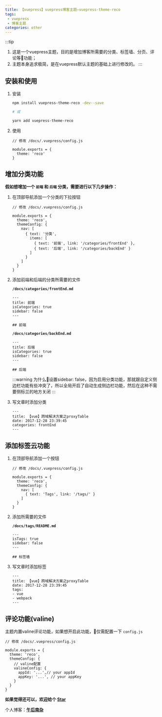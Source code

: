 ```yaml
---
title: 【vuepress】vuepress博客主题—vuepress-theme-reco
tags:
 - vuepress
 - 博客主题
categories: other
---
```


:::tip
1. 这是一个vuepress主题，目的是增加博客所需要的分类、标签墙、分页、评论等功能；<br>
2. 主题本身追求极简，是在vuepress默认主题的基础上进行修改的。
:::

<!-- more -->

## 安装和使用

1. 安装

    ```bash
    npm install vuepress-theme-reco -dev--save

    # 或

    yarn add vuepress-theme-reco
    ```
2. 使用

    ```javscript
    // 修改 /docs/.vuepress/config.js

    module.exports = {
      theme: 'reco'
    }  
    ```
## 增加分类功能

**假如想增加一个 `前端` 和 `后端` 分类，需要进行以下几步操作：**

1. 在顶部导航添加一个分类的下拉按钮
    
    ```javscript
    // 修改 /docs/.vuepress/config.js

    module.exports = {
      theme: 'reco',
      themeConfig: {
        nav: [
          { text: '分类', 
            items: [
              { text: '前端', link: '/categories/frontEnd' },
              { text: '后端', link: '/categories/backEnd' }
            ]
          }
        ]
      }  
    }  
    ```

2. 添加前端和后端的分类所需要的文件

    **`/docs/categories/frontEnd.md`**

    ```
    --- 
    title: 前端  
    isCategories: true  
    sidebar: false  
    ---

    ## 前端
    ```

    **`/docs/categories/backEnd.md`**

    ```
    ---
    title: 后端
    isCategories: true
    sidebar: false
    ---

    ## 后端
    ```

    :::warning
    为什么设置sidebar: false，因为启用分类功能，那就跟自定义侧边栏功能有些冲突了，所以全局开启了自动生成侧边栏功能，然后在这种不需要侧标兰的地方关闭
    :::

3. 写文章时添加分类 
   
    ```
    ---
    title: 【vue】跨域解决方案之proxyTable  
    date: 2017-12-28 23:39:45
    categories: frontEnd
    ---
    ```
    
## 添加标签云功能

1. 在顶部导航添加一个按钮
    
    ```javscript
    // 修改 /docs/.vuepress/config.js

    module.exports = {
      theme: 'reco',
      themeConfig: {
        nav: [
          { text: 'Tags', link: '/tags/' }
        ]
      }    
    }  
    ```

2. 添加所需要的文件

    **`/docs/tags/README.md`**

    ```
    ---
    isTags: true
    sidebar: false
    ---

    ## 标签墙
    ```

3. 写文章时添加标签
   
    ```
    ---
    title: 【vue】跨域解决方案之proxyTable  
    date: 2017-12-28 23:39:45  
    tags:
    - vue
    - webpack
    ---
    ```

## 评论功能(valine)

主题内置valine评论功能，如果想开启此功能，仅需配置一下 `config.js`

```javscript
// 修改 /docs/.vuepress/config.js

module.exports = {
  theme: 'reco',
  themeConfig: {
    // valine配置
    valineConfig: {
      appId: '...',// your appId
      appKey: '...', // your appKey
    }
  }  
}  
```

**如果觉得还可以，欢迎给个 [Star](https://github.com/recoluan/vuepress-theme-reco)**

个人博客：[**午后南杂**](http://recoluan.gitlab.io) 